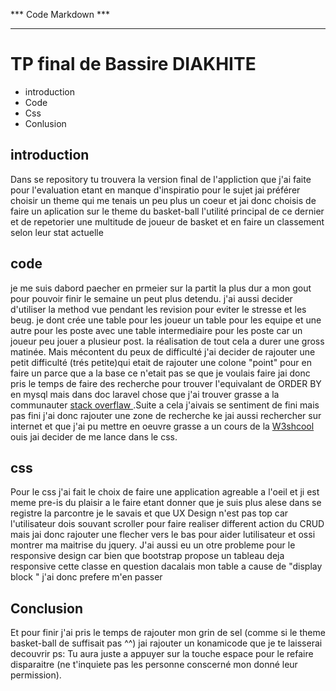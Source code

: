 *** Code Markdown ***
*********************

# TP final de Bassire DIAKHITE

* introduction
* Code
* Css
* Conlusion

## introduction

Dans se repository tu trouvera la version final de l'appliction que j'ai faite pour l'evaluation etant en manque d'inspiratio pour le sujet jai préférer choisir un theme qui me tenais un peu plus un coeur et jai donc choisis de faire un aplication sur le theme du basket-ball l'utilité principal de ce dernier et de repetorier une multitude de joueur de basket et en faire un classement selon leur stat actuelle

## code

je me suis dabord paecher en prmeier sur la partit la plus dur a mon gout pour  pouvoir finir le semaine un peut plus detendu. j'ai aussi decider d'utiliser la method vue pendant les revision pour eviter le stresse et les beug. je dont crée une table pour les joueur un table pour les equipe et une autre pour les poste avec une table intermediaire pour les poste car un joueur peu jouer a plusieur post. la réalisation de tout cela a durer une gross matinée. Mais mécontent du peux de difficulté j'ai decider de rajouter une petit difficulté (trés petite)qui etait de rajouter une colone "point" pour en faire un parce que a la base ce n'etait pas se que je voulais faire
jai donc pris le temps de faire des recherche pour trouver l'equivalant de ORDER BY en mysql mais dans doc laravel chose que j'ai trouver grasse a la communauter [stack overflaw ](https://stackoverflow.com/questions/17429427/laravel-eloquent-ordering-results-of-all).Suite a cela j'aivais se sentiment de fini mais pas fini j'ai donc rajouter une zone de recherche ke jai aussi rechercher sur internet et que j'ai pu mettre en oeuvre grasse a un cours de la [W3shcool](https://www.w3schools.com/howto/howto_js_filter_table.asp) ouis jai decider de me lance dans le css.

## css

Pour le css j'ai fait le choix de faire une application agreable a l'oeil et ji est meme pre-is du plaisir a le faire etant donner que je suis plus alese dans se registre la parcontre je le savais et que UX Design n'est pas top car l'utilisateur dois souvant scroller pour faire realiser different action du CRUD mais jai donc rajouter une flecher vers le bas pour aider lutilisateur et ossi montrer ma maitrise du jquery. J'ai aussi eu un otre probleme pour le responsive design car bien que bootstrap propose un tableau deja responsive cette classe en question dacalais mon table a cause de "display block " j'ai donc prefere m'en passer

## Conclusion

Et pour finir j'ai pris le temps de rajouter mon grin de sel (comme si le theme basket-ball de suffisait pas ^^) jai rajouter un konamicode que je te laisserai decouvrir ps: Tu aura juste a appuyer sur la touche espace pour le refaire disparaitre (ne t'inquiete pas les personne conscerné mon donné leur permission). 
